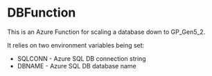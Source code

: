 # DBFunction
This is an Azure Function for scaling a database down to GP_Gen5_2.  

It relies on two environment variables being set:
* SQLCONN - Azure SQL DB connection string
* DBNAME - Azure SQL DB database name